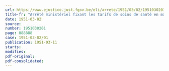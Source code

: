 ```yaml
---
url: https://www.ejustice.just.fgov.be/eli/arrete/1951/03/02/1951030201/justel
title-fr: "Arrêté ministériel fixant les tarifs de soins de santé en matière d'assurance obligatoire en cas de maladie ou d'invalidité."
date: 1951-03-02
source:
number: 1951030201
page: 888888
case: 1951-03-02/01
publication: 1951-03-11
starts:
modifies:
pdf-original:
pdf-consolidated:
---
```


